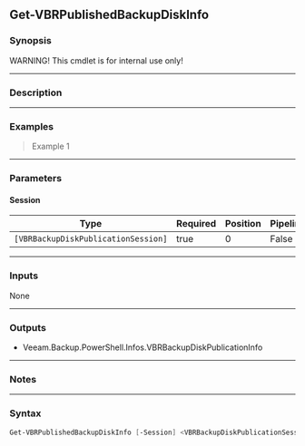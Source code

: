 Get-VBRPublishedBackupDiskInfo
------------------------------

### Synopsis
WARNING! This cmdlet is for internal use only!

---

### Description

---

### Examples
> Example 1

---

### Parameters
#### **Session**

|Type                               |Required|Position|PipelineInput|
|-----------------------------------|--------|--------|-------------|
|`[VBRBackupDiskPublicationSession]`|true    |0       |False        |

---

### Inputs
None

---

### Outputs
* Veeam.Backup.PowerShell.Infos.VBRBackupDiskPublicationInfo

---

### Notes

---

### Syntax
```PowerShell
Get-VBRPublishedBackupDiskInfo [-Session] <VBRBackupDiskPublicationSession> [<CommonParameters>]
```
